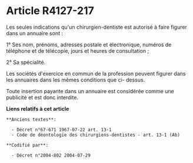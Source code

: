 # Article R4127-217

Les seules indications qu'un chirurgien-dentiste est autorisé à faire figurer dans un annuaire sont :

1° Ses nom, prénoms, adresses postale et électronique, numéros de téléphone et de télécopie, jours et heures de
consultation ;

2° Sa spécialité.

Les sociétés d'exercice en commun de la profession peuvent figurer dans les annuaires dans les mêmes conditions que ci-
dessus.

Toute insertion payante dans un annuaire est considérée comme une publicité et est donc interdite.

**Liens relatifs à cet article**

	**Anciens textes**:

	  - Décret n°67-671 1967-07-22 art. 13-1
	  - Code de déontologie des chirurgiens-dentistes - art. 13-1 (Ab)

	**Codifié par**:

	  - Décret n°2004-802 2004-07-29
